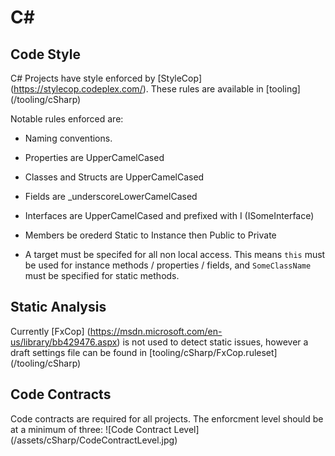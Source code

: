 # C\#

## Code Style

C# Projects have style enforced by [StyleCop] (https://stylecop.codeplex.com/). These rules are available in [tooling] (/tooling/cSharp) 

Notable rules enforced are:

* Naming conventions. 
 * Properties are UpperCamelCased
 * Classes and Structs are UpperCamelCased
 * Fields are _underscoreLowerCamelCased
 * Interfaces are UpperCamelCased and prefixed with I  (ISomeInterface)
 * Members be orederd Static to Instance then Public to Private

* A target must be specifed for all non local access. This means `this` must be used for instance methods / properties / fields, and `SomeClassName` must be specified for static methods.

## Static Analysis

Currently [FxCop] (https://msdn.microsoft.com/en-us/library/bb429476.aspx) is not used to detect static issues, however a draft settings file can be found in [tooling/cSharp/FxCop.ruleset] (/tooling/cSharp)

## Code Contracts

Code contracts are required for all projects. The enforcment level should be at a minimum of three: 
![Code Contract Level] (/assets/cSharp/CodeContractLevel.jpg)
